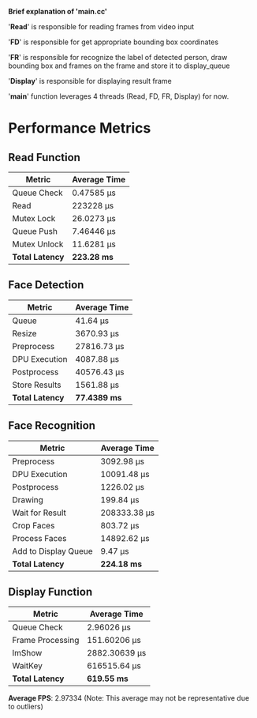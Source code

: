 **Brief explanation of 'main.cc'**

'**Read**' is responsible for reading frames from video input 

'**FD**' is responsible for get appropriate bounding box coordinates

'**FR**' is responsible for recognize the label of detected person, draw bounding box and frames on the frame and store it to  display_queue

'**Display**' is responsible for displaying result frame

'**main**' function leverages 4 threads (Read, FD, FR, Display) for now.

# Performance Metrics

## Read Function
| Metric | Average Time |
|--------|--------------|
| Queue Check | 0.47585 µs |
| Read | 223228 µs |
| Mutex Lock | 26.0273 µs |
| Queue Push | 7.46446 µs |
| Mutex Unlock | 11.6281 µs |
| **Total Latency** | **223.28 ms** |

## Face Detection
| Metric | Average Time |
|--------|--------------|
| Queue | 41.64 µs |
| Resize | 3670.93 µs |
| Preprocess | 27816.73 µs |
| DPU Execution | 4087.88 µs |
| Postprocess | 40576.43 µs |
| Store Results | 1561.88 µs |
| **Total Latency** | **77.4389 ms** |

## Face Recognition
| Metric | Average Time |
|--------|--------------|
| Preprocess | 3092.98 µs |
| DPU Execution | 10091.48 µs |
| Postprocess | 1226.02 µs |
| Drawing | 199.84 µs |
| Wait for Result | 208333.38 µs |
| Crop Faces | 803.72 µs |
| Process Faces | 14892.62 µs |
| Add to Display Queue | 9.47 µs |
| **Total Latency** | **224.18 ms** |

## Display Function
| Metric | Average Time |
|--------|--------------|
| Queue Check | 2.96026 µs |
| Frame Processing | 151.60206 µs |
| ImShow | 2882.30639 µs |
| WaitKey | 616515.64 µs |
| **Total Latency** | **619.55 ms** |

**Average FPS**: 2.97334 (Note: This average may not be representative due to outliers)
